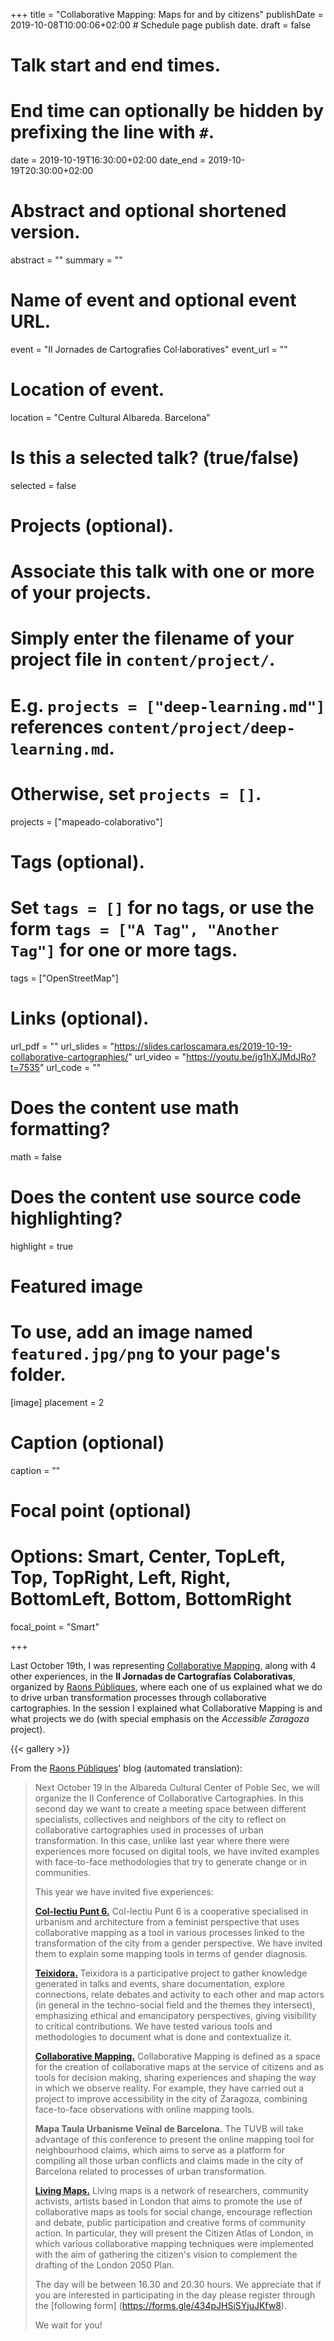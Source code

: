 +++
title = "Collaborative Mapping: Maps for and by citizens"
publishDate = 2019-10-08T10:00:06+02:00  # Schedule page publish date.
draft = false

# Talk start and end times.
#   End time can optionally be hidden by prefixing the line with `#`.
date = 2019-10-19T16:30:00+02:00
date_end = 2019-10-19T20:30:00+02:00

# Abstract and optional shortened version.
abstract = ""
summary = ""

# Name of event and optional event URL.
event = "II Jornades de Cartografies Col·laboratives"
event_url = ""

# Location of event.
location = "Centre Cultural Albareda. Barcelona"

# Is this a selected talk? (true/false)
selected = false

# Projects (optional).
#   Associate this talk with one or more of your projects.
#   Simply enter the filename of your project file in `content/project/`.
#   E.g. `projects = ["deep-learning.md"]` references `content/project/deep-learning.md`.
#   Otherwise, set `projects = []`.
projects = ["mapeado-colaborativo"]

# Tags (optional).
#   Set `tags = []` for no tags, or use the form `tags = ["A Tag", "Another Tag"]` for one or more tags.
tags = ["OpenStreetMap"]

# Links (optional).
url_pdf = ""
url_slides = "https://slides.carloscamara.es/2019-10-19-collaborative-cartographies/"
url_video = "https://youtu.be/jg1hXJMdJRo?t=7535"
url_code = ""

# Does the content use math formatting?
math = false

# Does the content use source code highlighting?
highlight = true

# Featured image
# To use, add an image named `featured.jpg/png` to your page's folder.
[image]
  placement = 2
  # Caption (optional)
  caption = ""

  # Focal point (optional)
  # Options: Smart, Center, TopLeft, Top, TopRight, Left, Right, BottomLeft, Bottom, BottomRight
  focal_point = "Smart"

+++


Last October 19th, I was representing [Collaborative Mapping](https://mapcolabora.org), along with 4 other experiences, in the **II Jornadas de Cartografías Colaborativas**, organized by [Raons Públiques](https://raons.coop/), where each one of us explained what we do to drive urban transformation processes through collaborative cartographies. In the session I explained what Collaborative Mapping is and what projects we do (with special emphasis on the _Accessible Zaragoza_ project).

{{< gallery >}}

From the [Raons Públiques](https://raons.coop/)' blog (automated translation):

>Next October 19 in the Albareda Cultural Center of Poble Sec, we will organize the II Conference of Collaborative Cartographies. In this second day we want to create a meeting space between different specialists, collectives and neighbors of the city to reflect on collaborative cartographies used in processes of urban transformation. In this case, unlike last year where there were experiences more focused on digital tools, we have invited examples with face-to-face methodologies that try to generate change or in communities.
>
>This year we have invited five experiences:
>
>**[Col-lectiu Punt 6.](http://www.punt6.org/)**
>Col-lectiu Punt 6 is a cooperative specialised in urbanism and architecture from a feminist perspective that uses collaborative mapping as a tool in various processes linked to the transformation of the city from a gender perspective. We have invited them to explain some mapping tools in terms of gender diagnosis.
>
>**[Teixidora.](https://www.teixidora.net/wiki/%C2%B7%C2%B7%C2%B7)**
>Teixidora is a participative project to gather knowledge generated in talks and events, share documentation, explore connections, relate debates and activity to each other and map actors (in general in the techno-social field and the themes they intersect), emphasizing ethical and emancipatory perspectives, giving visibility to critical contributions. We have tested various tools and methodologies to document what is done and contextualize it.
>
>**[Collaborative Mapping.](https://mapcolabora.org)**
>Collaborative Mapping is defined as a space for the creation of collaborative maps at the service of citizens and as tools for decision making, sharing experiences and shaping the way in which we observe reality. For example, they have carried out a project to improve accessibility in the city of Zaragoza, combining face-to-face observations with online mapping tools.
>
>**Mapa Taula Urbanisme Veïnal de Barcelona.**
>The TUVB will take advantage of this conference to present the online mapping tool for neighbourhood claims, which aims to serve as a platform for compiling all those urban conflicts and claims made in the city of Barcelona related to processes of urban transformation.
>
>**[Living Maps.](https://www.livingmaps.org/)**
>Living maps is a network of researchers, community activists, artists based in London that aims to promote the use of collaborative maps as tools for social change, encourage reflection and debate, public participation and creative forms of community action. In particular, they will present the Citizen Atlas of London, in which various collaborative mapping techniques were implemented with the aim of gathering the citizen's vision to complement the drafting of the London 2050 Plan.
>
>The day will be between 16.30 and 20.30 hours.
>We appreciate that if you are interested in participating in the day please register through the [following form] (https://forms.gle/434pJHSiSYjuJKfw8).
>
>We wait for you!
